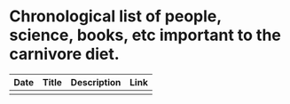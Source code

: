 # Chronological list of people, science, books, etc important to the carnivore diet.

| Date   |   Title   | Description    | Link   |
|--|--|--|--|
| | | | | 
